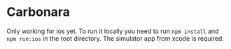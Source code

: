 # Carbonara

Only working for ios yet. To run it locally you need to run `npm install` and `npm run:ios` in the root directory.
The simulator app from xcode is required.
